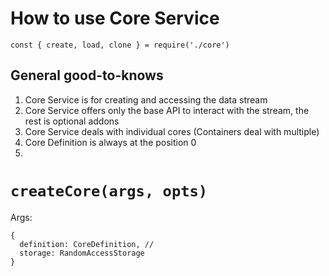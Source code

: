 # How to use Core Service

```
const { create, load, clone } = require('./core')
```

## General good-to-knows
1. Core Service is for creating and accessing the data stream
2. Core Service offers only the base API to interact with the stream, the rest is optional addons
3. Core Service deals with individual cores (Containers deal with multiple)
4. Core Definition is always at the position 0
5. 


# `createCore(args, opts)`

Args:
```
{ 
  definition: CoreDefinition, // 
  storage: RandomAccessStorage
}
```